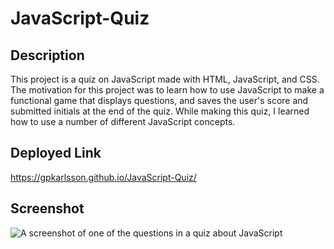 # JavaScript-Quiz

## Description
This project is a quiz on JavaScript made with HTML, JavaScript, and CSS. The motivation for this project was to learn how to use JavaScript to make a functional game that displays questions, and saves the user's score and submitted initials at the end of the quiz. While making this quiz, I learned how to use a number of different JavaScript concepts.

## Deployed Link
https://gpkarlsson.github.io/JavaScript-Quiz/

## Screenshot

![A screenshot of one of the questions in a quiz about JavaScript](http://full/path/to/img.jpg)

